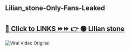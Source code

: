 
 ## Lilian_stone-Only-Fans-Leaked

# <h2><a href="https://clipsfans.com/Lilian_stone&ref=git">🔗 Click to LINKS ⏩⏩ 👉 🟢 Lilian stone </a></h2>

<a href="https://clipsfans.com/Lilian_stone&ref=git" rel="nofollow" data-target="animated-image.originalLink"><img src="https://i.ibb.co.com/xMMVF88/686577567.gif" alt="Viral Video Original" style="max-width: 100%; display: inline-block;" data-target="animated-image.originalImage"></a>
